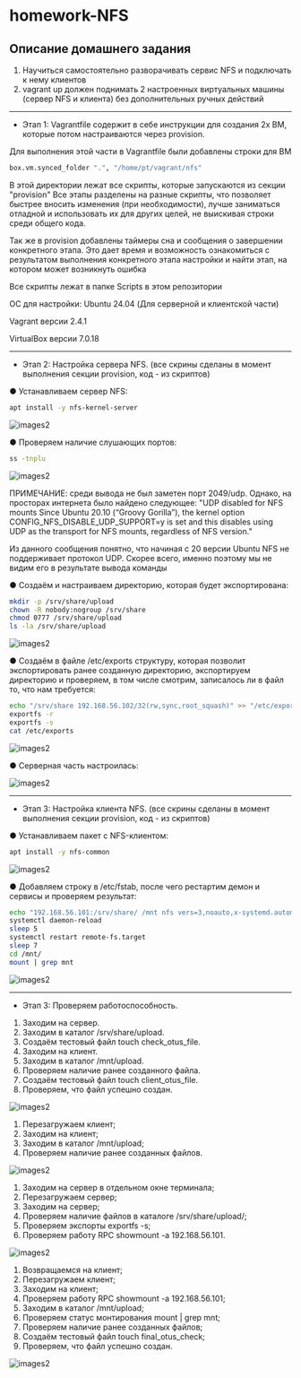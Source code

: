 # homework-NFS

Описание домашнего задания
---
1. Научиться самостоятельно разворачивать сервис NFS и подключать к нему клиентов
2. vagrant up должен поднимать 2 настроенных виртуальных машины (сервер NFS и клиента) без дополнительных ручных действий

---
- Этап 1: Vagrantfile содержит в себе инструкции для создания 2х ВМ, которые потом настраиваются через provision.

Для выполнения этой части в Vagrantfile были добавлены строки для ВМ
```bash
box.vm.synced_folder ".", "/home/pt/vagrant/nfs"
```  
В этой директории лежат все скрипты, которые запускаются из секции "provision"
Все этапы разделены на разные скрипты, что позволяет быстрее вносить изменения (при необходимости), лучше заниматься отладной и использовать их для других целей, не выискивая строки среди общего кода. 

Так же в provision добавлены таймеры сна и сообщения о завершении конкретного этапа. Это дает время и возможность ознакомиться с результатом выполнения конкретного этапа настройки и найти этап, на котором может возникнуть ошибка

Все скрипты лежат в папке Scripts в этом репозитории

ОС для настройки: Ubuntu 24.04 (Для серверной и клиентской части) 

Vagrant версии 2.4.1

VirtualBox версии 7.0.18

---

- Этап 2: Настройка сервера NFS. (все скрины сделаны в момент выполнения секции provision, код - из скриптов)

● Устанавливаем сервер NFS:

```bash
apt install -y nfs-kernel-server
```  
![images2](./images/nfs_1.png)


● Проверяем наличие слушающих портов:
```bash
ss -tnplu
```  
![images2](./images/nfs_2.png)

ПРИМЕЧАНИЕ: среди вывода не был заметен порт 2049/udp. Однако, на просторах интернета было найдено следующее:
"UDP disabled for NFS mounts
Since Ubuntu 20.10 (“Groovy Gorilla”), the kernel option CONFIG_NFS_DISABLE_UDP_SUPPORT=y is set and this disables using UDP as the transport for NFS mounts, regardless of NFS version."

Из данного сообщения понятно, что начиная с 20 версии Ubuntu NFS не поддерживает протокол UDP. Скорее всего, именно поэтому мы не видим его в результате вывода команды

● Создаём и настраиваем директорию, которая будет экспортирована:
```bash
mkdir -p /srv/share/upload
chown -R nobody:nogroup /srv/share
chmod 0777 /srv/share/upload
ls -la /srv/share/upload
```
![images2](./images/nfs_3.png)

● Cоздаём в файле /etc/exports структуру, которая позволит экспортировать ранее созданную директорию, экспортируем директорию и проверяем, в том числе смотрим, записалось ли в файл то, что нам требуется:
```bash
echo "/srv/share 192.168.56.102/32(rw,sync,root_squash)" >> "/etc/exports"
exportfs -r
exportfs -s
cat /etc/exports
```
![images2](./images/nfs_4.png)

● Серверная часть настроилась:

![images2](./images/nfs_5.png)

---

- Этап 3: Настройка клиента NFS. (все скрины сделаны в момент выполнения секции provision, код - из скриптов)

● Устанавливаем пакет с NFS-клиентом:

```bash
apt install -y nfs-common
```

![images2](./images/nfs_6.png)


● Добавляем строку в /etc/fstab, после чего рестартим демон и сервисы и проверяем результат:
```bash
echo "192.168.56.101:/srv/share/ /mnt nfs vers=3,noauto,x-systemd.automount 0 0" >> "/etc/fstab"
systemctl daemon-reload
sleep 5
systemctl restart remote-fs.target
sleep 7
cd /mnt/
mount | grep mnt
```

![images2](./images/nfs_7.png)

---
- Этап 3: Проверяем работоспособность.

1. Заходим на сервер. 
2. Заходим в каталог /srv/share/upload.
3. Создаём тестовый файл touch check_otus_file.
4. Заходим на клиент.
5. Заходим в каталог /mnt/upload. 
6. Проверяем наличие ранее созданного файла.
7. Создаём тестовый файл touch client_otus_file. 
8. Проверяем, что файл успешно создан.

![images2](./images/nfs_8.png)


1. Перезагружаем клиент;
2. Заходим на клиент;
3. Заходим в каталог /mnt/upload;
4. Проверяем наличие ранее созданных файлов.

![images2](./images/nfs_9.png)


1. Заходим на сервер в отдельном окне терминала;
2. Перезагружаем сервер;
3. Заходим на сервер;
4. Проверяем наличие файлов в каталоге /srv/share/upload/;
5. Проверяем экспорты exportfs -s;
6. Проверяем работу RPC showmount -a 192.168.56.101.


![images2](./images/nfs_10.png)



1. Возвращаемся на клиент;
2. Перезагружаем клиент;
3. Заходим на клиент;
4. Проверяем работу RPC showmount -a 192.168.56.101;
5. Заходим в каталог /mnt/upload;
6. Проверяем статус монтирования mount | grep mnt;
7. Проверяем наличие ранее созданных файлов;
8. Создаём тестовый файл touch final_otus_check;
9. Проверяем, что файл успешно создан.



![images2](./images/nfs_11.png)

